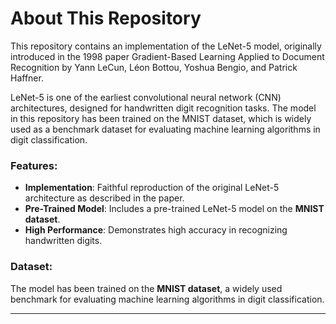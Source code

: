 # About This Repository

This repository contains an implementation of the LeNet-5 model, originally introduced in the 1998 paper Gradient-Based Learning Applied to Document Recognition by Yann LeCun, Léon Bottou, Yoshua Bengio, and Patrick Haffner.

LeNet-5 is one of the earliest convolutional neural network (CNN) architectures, designed for handwritten digit recognition tasks. The model in this repository has been trained on the MNIST dataset, which is widely used as a benchmark dataset for evaluating machine learning algorithms in digit classification. 

### Features:
- **Implementation**: Faithful reproduction of the original LeNet-5 architecture as described in the paper.
- **Pre-Trained Model**: Includes a pre-trained LeNet-5 model on the **MNIST dataset**.
- **High Performance**: Demonstrates high accuracy in recognizing handwritten digits.

### Dataset:
The model has been trained on the **MNIST dataset**, a widely used benchmark for evaluating machine learning algorithms in digit classification.

---
